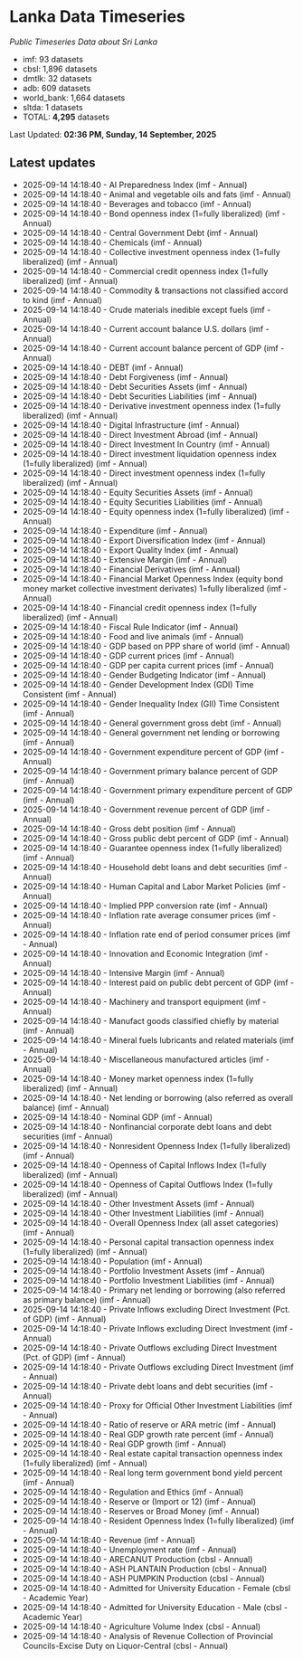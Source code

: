 # Lanka Data Timeseries
*Public Timeseries Data about Sri Lanka*

* imf: 93 datasets
* cbsl: 1,896 datasets
* dmtlk: 32 datasets
* adb: 609 datasets
* world_bank: 1,664 datasets
* sltda: 1 datasets
* TOTAL: **4,295** datasets

Last Updated: **02:36 PM, Sunday, 14 September, 2025**

## Latest updates

* 2025-09-14 14:18:40 - AI Preparedness Index (imf - Annual)
* 2025-09-14 14:18:40 - Animal and vegetable oils and fats (imf - Annual)
* 2025-09-14 14:18:40 - Beverages and tobacco (imf - Annual)
* 2025-09-14 14:18:40 - Bond openness index (1=fully liberalized) (imf - Annual)
* 2025-09-14 14:18:40 - Central Government Debt (imf - Annual)
* 2025-09-14 14:18:40 - Chemicals (imf - Annual)
* 2025-09-14 14:18:40 - Collective investment openness index (1=fully liberalized) (imf - Annual)
* 2025-09-14 14:18:40 - Commercial credit openness index (1=fully liberalized) (imf - Annual)
* 2025-09-14 14:18:40 - Commodity & transactions not classified accord to kind (imf - Annual)
* 2025-09-14 14:18:40 - Crude materials inedible except fuels (imf - Annual)
* 2025-09-14 14:18:40 - Current account balance U.S. dollars (imf - Annual)
* 2025-09-14 14:18:40 - Current account balance percent of GDP (imf - Annual)
* 2025-09-14 14:18:40 - DEBT (imf - Annual)
* 2025-09-14 14:18:40 - Debt Forgiveness (imf - Annual)
* 2025-09-14 14:18:40 - Debt Securities Assets (imf - Annual)
* 2025-09-14 14:18:40 - Debt Securities Liabilities (imf - Annual)
* 2025-09-14 14:18:40 - Derivative investment openness index (1=fully liberalized) (imf - Annual)
* 2025-09-14 14:18:40 - Digital Infrastructure (imf - Annual)
* 2025-09-14 14:18:40 - Direct Investment Abroad (imf - Annual)
* 2025-09-14 14:18:40 - Direct Investment In Country (imf - Annual)
* 2025-09-14 14:18:40 - Direct investment liquidation openness index (1=fully liberalized) (imf - Annual)
* 2025-09-14 14:18:40 - Direct investment openness index (1=fully liberalized) (imf - Annual)
* 2025-09-14 14:18:40 - Equity Securities Assets (imf - Annual)
* 2025-09-14 14:18:40 - Equity Securities Liabilities (imf - Annual)
* 2025-09-14 14:18:40 - Equity openness index (1=fully liberalized) (imf - Annual)
* 2025-09-14 14:18:40 - Expenditure (imf - Annual)
* 2025-09-14 14:18:40 - Export Diversification Index (imf - Annual)
* 2025-09-14 14:18:40 - Export Quality Index (imf - Annual)
* 2025-09-14 14:18:40 - Extensive Margin (imf - Annual)
* 2025-09-14 14:18:40 - Financial Derivatives (imf - Annual)
* 2025-09-14 14:18:40 - Financial Market Openness Index (equity bond money market collective investment derivates) 1=fully liberalized (imf - Annual)
* 2025-09-14 14:18:40 - Financial credit openness index (1=fully liberalized) (imf - Annual)
* 2025-09-14 14:18:40 - Fiscal Rule Indicator (imf - Annual)
* 2025-09-14 14:18:40 - Food and live animals (imf - Annual)
* 2025-09-14 14:18:40 - GDP based on PPP share of world (imf - Annual)
* 2025-09-14 14:18:40 - GDP current prices (imf - Annual)
* 2025-09-14 14:18:40 - GDP per capita current prices (imf - Annual)
* 2025-09-14 14:18:40 - Gender Budgeting Indicator (imf - Annual)
* 2025-09-14 14:18:40 - Gender Development Index (GDI) Time Consistent (imf - Annual)
* 2025-09-14 14:18:40 - Gender Inequality Index (GII) Time Consistent (imf - Annual)
* 2025-09-14 14:18:40 - General government gross debt (imf - Annual)
* 2025-09-14 14:18:40 - General government net lending or borrowing (imf - Annual)
* 2025-09-14 14:18:40 - Government expenditure percent of GDP (imf - Annual)
* 2025-09-14 14:18:40 - Government primary balance percent of GDP (imf - Annual)
* 2025-09-14 14:18:40 - Government primary expenditure percent of GDP (imf - Annual)
* 2025-09-14 14:18:40 - Government revenue percent of GDP (imf - Annual)
* 2025-09-14 14:18:40 - Gross debt position (imf - Annual)
* 2025-09-14 14:18:40 - Gross public debt percent of GDP (imf - Annual)
* 2025-09-14 14:18:40 - Guarantee openness index (1=fully liberalized) (imf - Annual)
* 2025-09-14 14:18:40 - Household debt loans and debt securities (imf - Annual)
* 2025-09-14 14:18:40 - Human Capital and Labor Market Policies (imf - Annual)
* 2025-09-14 14:18:40 - Implied PPP conversion rate (imf - Annual)
* 2025-09-14 14:18:40 - Inflation rate average consumer prices (imf - Annual)
* 2025-09-14 14:18:40 - Inflation rate end of period consumer prices (imf - Annual)
* 2025-09-14 14:18:40 - Innovation and Economic Integration (imf - Annual)
* 2025-09-14 14:18:40 - Intensive Margin (imf - Annual)
* 2025-09-14 14:18:40 - Interest paid on public debt percent of GDP (imf - Annual)
* 2025-09-14 14:18:40 - Machinery and transport equipment (imf - Annual)
* 2025-09-14 14:18:40 - Manufact goods classified chiefly by material (imf - Annual)
* 2025-09-14 14:18:40 - Mineral fuels lubricants and related materials (imf - Annual)
* 2025-09-14 14:18:40 - Miscellaneous manufactured articles (imf - Annual)
* 2025-09-14 14:18:40 - Money market openness index (1=fully liberalized) (imf - Annual)
* 2025-09-14 14:18:40 - Net lending or borrowing (also referred as overall balance) (imf - Annual)
* 2025-09-14 14:18:40 - Nominal GDP (imf - Annual)
* 2025-09-14 14:18:40 - Nonfinancial corporate debt loans and debt securities (imf - Annual)
* 2025-09-14 14:18:40 - Nonresident Openness Index (1=fully liberalized) (imf - Annual)
* 2025-09-14 14:18:40 - Openness of Capital Inflows Index (1=fully liberalized) (imf - Annual)
* 2025-09-14 14:18:40 - Openness of Capital Outflows Index (1=fully liberalized) (imf - Annual)
* 2025-09-14 14:18:40 - Other Investment Assets (imf - Annual)
* 2025-09-14 14:18:40 - Other Investment Liabilities (imf - Annual)
* 2025-09-14 14:18:40 - Overall Openness Index (all asset categories) (imf - Annual)
* 2025-09-14 14:18:40 - Personal capital transaction openness index (1=fully liberalized) (imf - Annual)
* 2025-09-14 14:18:40 - Population (imf - Annual)
* 2025-09-14 14:18:40 - Portfolio Investment Assets (imf - Annual)
* 2025-09-14 14:18:40 - Portfolio Investment Liabilities (imf - Annual)
* 2025-09-14 14:18:40 - Primary net lending or borrowing (also referred as primary balance) (imf - Annual)
* 2025-09-14 14:18:40 - Private Inflows excluding Direct Investment (Pct. of GDP) (imf - Annual)
* 2025-09-14 14:18:40 - Private Inflows excluding Direct Investment (imf - Annual)
* 2025-09-14 14:18:40 - Private Outflows excluding Direct Investment (Pct. of GDP) (imf - Annual)
* 2025-09-14 14:18:40 - Private Outflows excluding Direct Investment (imf - Annual)
* 2025-09-14 14:18:40 - Private debt loans and debt securities (imf - Annual)
* 2025-09-14 14:18:40 - Proxy for Official Other Investment Liabilities (imf - Annual)
* 2025-09-14 14:18:40 - Ratio of reserve or ARA metric (imf - Annual)
* 2025-09-14 14:18:40 - Real GDP growth rate percent (imf - Annual)
* 2025-09-14 14:18:40 - Real GDP growth (imf - Annual)
* 2025-09-14 14:18:40 - Real estate capital transaction openness index (1=fully liberalized) (imf - Annual)
* 2025-09-14 14:18:40 - Real long term government bond yield percent (imf - Annual)
* 2025-09-14 14:18:40 - Regulation and Ethics (imf - Annual)
* 2025-09-14 14:18:40 - Reserve or (Import or 12) (imf - Annual)
* 2025-09-14 14:18:40 - Reserves or Broad Money (imf - Annual)
* 2025-09-14 14:18:40 - Resident Openness Index (1=fully liberalized) (imf - Annual)
* 2025-09-14 14:18:40 - Revenue (imf - Annual)
* 2025-09-14 14:18:40 - Unemployment rate (imf - Annual)
* 2025-09-14 14:18:40 - ARECANUT Production (cbsl - Annual)
* 2025-09-14 14:18:40 - ASH PLANTAIN Production (cbsl - Annual)
* 2025-09-14 14:18:40 - ASH PUMPKIN Production (cbsl - Annual)
* 2025-09-14 14:18:40 - Admitted for University Education - Female (cbsl - Academic Year)
* 2025-09-14 14:18:40 - Admitted for University Education - Male (cbsl - Academic Year)
* 2025-09-14 14:18:40 - Agriculture Volume Index (cbsl - Annual)
* 2025-09-14 14:18:40 - Analysis of Revenue Collection of Provincial Councils-Excise Duty on Liquor-Central (cbsl - Annual)